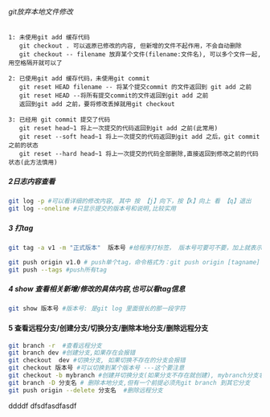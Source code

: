 ###### git放弃本地文件修改
```
1: 未使用git add 缓存代码 
   git checkout . 可以返原已修改的内容, 但新增的文件不起作用，不会自动删除
   git checkout -- filename 放弃某个文件(filename:文件名), 可以多个文件一起,用空格隔开就可以了

2: 已使用git add 缓存代码，未使用git commit  
   git reset HEAD filename -- 将某个提交commit 的文件返回到 git add 之前
   git reset HEAD --将所有提交commit的文件返回到git add 之前
   返回到git add 之前，要将修改丢掉就用git checkout

3: 已经用 git commit 提交了代码
   git reset head~1 将上一次提交的代码返回到git add 之前(此常用)
   git reset --soft head~1 将上一次提交的代码返回到git add 之后，git commit 之前的状态
   git reset --hard head~1 将上一次提交的代码全部删除,直接返回到修改之前的代码状态(此方法慎用)
```

##### 2日志内容查看
``` sh
git log -p #可以看详细的修改内容, 其中 按 【j】向下，按【k】向上 看 【q】退出
git log --oneline #只显示提交的版本号和说明,比较实用
```

##### 3 打tag
``` sh
git tag -a v1 -m "正式版本"  版本号 #给程序打标签， 版本号可要可不要，加上就表示在哪个提交后打的标签，不加就表示当前 如: git tag -a v1 -m "正式版" 4sfasf23

git push origin v1.0 # push单个tag，命令格式为：git push origin [tagname]
git push --tags #push所有tag
```

##### 4 show 查看相关新增/修改的具体内容,也可以看tag信息
``` sh
git show 版本号 #版本号: 是git log 里面很长的那一段字符
```

#### 5 查看远程分支/创建分支/切换分支/删除本地分支/删除远程分支
``` sh
git branch -r  #查看远程分支
git branch dev #创建分支,如果存在会报错
git checkout  dev #切换分支, 如果切换不存在的分支会报错
git checkout 版本号 #可以切换到某个版本号 ---这个要注意
git checkout -b mybranch #创建并切换分支(如果分支不存在就创建), mybranch分支名
git branch -D 分支名 # 删除本地分支,但有一个前提必须先git branch 到其它分支
git push origin --delete 分支名  #删除远程分支
```

ddddf  dfsdfasdfasdf